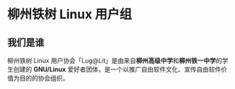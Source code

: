 # 柳州铁树 Linux 用户组

## 我们是谁

柳州铁树 Linux 用户协会「Lug@Lit」是由来自**柳州高级中学**和**柳州铁一中学**的学生创建的 **GNU/Linux** 爱好者团体，是一个以推广自由软件文化、宣传自由软件价值为目的的协会组织。


